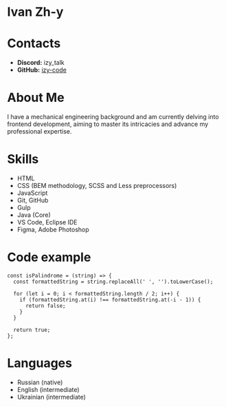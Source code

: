 # Ivan Zh-y

# Contacts

* **Discord:** izy_talk
* **GitHub:** [izy-code](https://github.com/izy-code)

# About Me

I have a mechanical engineering background and am currently delving into frontend development, aiming to master its intricacies and advance my professional expertise.

# Skills

* HTML
* CSS (BEM methodology, SCSS and Less preprocessors)
* JavaScript
* Git, GitHub
* Gulp
* Java (Core)
* VS Code, Eclipse IDE
* Figma, Adobe Photoshop

# Code example

```
const isPalindrome = (string) => {
  const formattedString = string.replaceAll(' ', '').toLowerCase();

  for (let i = 0; i < formattedString.length / 2; i++) {
    if (formattedString.at(i) !== formattedString.at(-i - 1)) {
      return false;
    }
  }

  return true;
};
```

# Languages

* Russian (native)
* English (intermediate)
* Ukrainian (intermediate)
